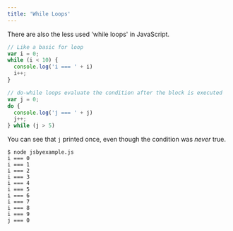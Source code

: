 ```yaml
---
title: 'While Loops'
---
```

There are also the less used 'while loops' in JavaScript.

```javascript
// Like a basic for loop
var i = 0;
while (i < 10) {
  console.log('i === ' + i)
  i++;
}

// do-while loops evaluate the condition after the block is executed
var j = 0;
do {
  console.log('j === ' + j)
  j++;
} while (j > 5)
```

You can see that `j` printed once, even though the condition was *never* true.

```
$ node jsbyexample.js
i === 0
i === 1
i === 2
i === 3
i === 4
i === 5
i === 6
i === 7
i === 8
i === 9
j === 0
```
